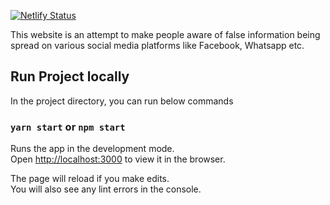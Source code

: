 [![Netlify Status](https://api.netlify.com/api/v1/badges/15d892fc-f9a0-40b5-9779-aae1e547a36f/deploy-status)](https://app.netlify.com/sites/musing-cray-349d23/deploys)

This website is an attempt to make people aware of false information being spread on various social media platforms like Facebook, Whatsapp etc.

## Run Project locally

In the project directory, you can run below commands

### `yarn start` or `npm start`

Runs the app in the development mode.<br />
Open [http://localhost:3000](http://localhost:3000) to view it in the browser.

The page will reload if you make edits.<br />
You will also see any lint errors in the console.
